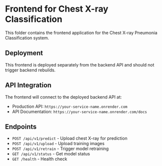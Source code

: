 # Frontend for Chest X-ray Classification

This folder contains the frontend application for the Chest X-ray Pneumonia Classification system.

## Deployment

This frontend is deployed separately from the backend API and should not trigger backend rebuilds.


## API Integration

The frontend will connect to the deployed backend API at:
- Production API: `https://your-service-name.onrender.com`
- API Documentation: `https://your-service-name.onrender.com/docs`

## Endpoints

- `POST /api/v1/predict` - Upload chest X-ray for prediction
- `POST /api/v1/upload` - Upload training images  
- `POST /api/v1/retrain` - Trigger model retraining
- `GET /api/v1/status` - Get model status
- `GET /health` - Health check
